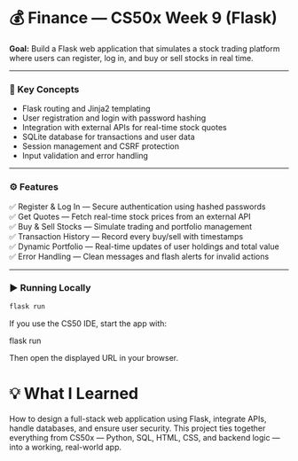 # 💰 Finance — CS50x Week 9 (Flask)

**Goal:** Build a Flask web application that simulates a stock trading platform where users can register, log in, and buy or sell stocks in real time.

---

### 🧠 Key Concepts
- Flask routing and Jinja2 templating  
- User registration and login with password hashing  
- Integration with external APIs for real-time stock quotes  
- SQLite database for transactions and user data  
- Session management and CSRF protection  
- Input validation and error handling  

---

### ⚙️ Features
✅ Register & Log In — Secure authentication using hashed passwords  
✅ Get Quotes — Fetch real-time stock prices from an external API  
✅ Buy & Sell Stocks — Simulate trading and portfolio management  
✅ Transaction History — Record every buy/sell with timestamps  
✅ Dynamic Portfolio — Real-time updates of user holdings and total value  
✅ Error Handling — Clean messages and flash alerts for invalid actions  

---

### ▶️ Running Locally
```bash
flask run
```

If you use the CS50 IDE, start the app with:

flask run


Then open the displayed URL in your browser.

# 💡 What I Learned

How to design a full-stack web application using Flask, integrate APIs, handle databases, and ensure user security.
This project ties together everything from CS50x — Python, SQL, HTML, CSS, and backend logic — into a working, real-world app.
